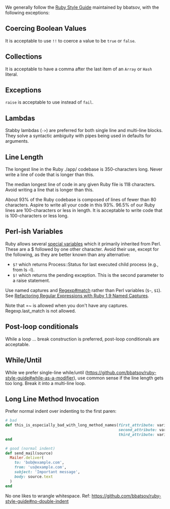 We generally follow the [Ruby Style Guide](https://github.com/bbatsov/ruby-style-guide) maintained by bbatsov, with the following exceptions:

## Coercing Boolean Values
It is acceptable to use `!!` to coerce a value to be `true` or `false`.

## Collections
It is acceptable to have a comma after the last item of an `Array` or `Hash` literal.

## Exceptions
`raise` is acceptable to use instead of `fail`.

## Lambdas
Stabby lambdas (`->`) are preferred for both single line and multi-line blocks. They solve a syntactic ambiguity with pipes being used in defaults for arguments.

## Line Length
The longest line in the Ruby ./app/ codebase is 350-characters long. Never write a line of code that is longer than this.

The median longest line of code in any given Ruby file is 118 characters. Avoid writing a line that is longer than this.

About 93% of the Ruby codebase is composed of lines of fewer than 80 characters. Aspire to write all your code in this 93%. 96.5% of our Ruby lines are 100-characters or less in length. It is acceptable to write code that is 100-characters or less long.

## Perl-ish Variables
Ruby allows several [special variables](http://ruby.wikia.com/wiki/Special_variable) which it primarily inherited from Perl. These are a $ followed by one other character. Avoid their use, except for the following, as they are better known than any alternative:
- `$?` which returns Process::Status for last executed child process (e.g., from ls -l).
- `$!` which returns the pending exception. This is the second parameter to a raise statement.

Use named captures and [Regexp#match](http://ruby-doc.org/core-2.2.0/Regexp.html#method-i-match) rather than Perl variables (`$~`, `$1`). See [Refactoring Regular Expressions with Ruby 1.9 Named Captures](https://www.bignerdranch.com/blog/refactoring-regular-expressions-with-ruby-1-9-named-captures/).

Note that =~ is allowed when you don't have any captures. Regexp.last_match is not allowed.

## Post-loop conditionals
While a loop … break construction is preferred, post-loop conditionals are acceptable.

## While/Until
While we prefer single-line while/until (https://github.com/bbatsov/ruby-style-guide#while-as-a-modifier), use common sense if the line length gets too long. Break it into a multi-line loop.

## Long Line Method Invocation
Prefer normal indent over indenting to the first paren:
```ruby
# bad
def this_is_especially_bad_with_long_method_names(first_attribute: variable_foo,
                                                  second_attribute: variable_bar,
                                                  third_attribute: variable_baz)
end

# good (normal indent)
def send_mail(source)
  Mailer.deliver(
    to: 'bob@example.com',
    from: 'us@example.com',
    subject: 'Important message',
    body: source.text
  )
end
```
No one likes to wrangle whitespace. Ref: https://github.com/bbatsov/ruby-style-guide#no-double-indent

